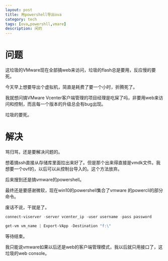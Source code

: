 ```yaml
---
layout: post
title: 用powershell导出ova
category: tech
tags: [ova,powershll,vmare]
description: 闲的
---
```



# 问题



这垃圾的VMware现在全部搞web来访问，垃圾的flash总是要用，反应慢的要死。

今天早上想要导出个虚拟机，简直是耗费了要一个小时，折腾死了。

我就想问搞VMware Vcenter客户端管理的项目经理是吃屎了吗，非要用web来访问和控制，而且每一个版本的升级总会有bug出现。

垃圾的要死。

# 解决

骂归骂，还是要解决问题的。

想着搞ssh直接从存储库里面拉出来好了。但是那个出来得直接是vmdk文件。我想要一个ovf的，以后可以从控制台导入的。这个方法放弃。

后来搜到还是搞vmware的powershell。

最终还是要感谢微软，现在win10的powershell集合了vmware 的powercli的部分命令。

废话不说，干就是了。

```powershell
connect-viserver -server vcenter_ip -user username -pass password 

get-vm vm_name | Export-VApp -Destination "f:\"
```

等待结束。

我只能说vmware如果以后还是web的客户端管理模式，我以后就只用接口了，这垃圾的web console。

